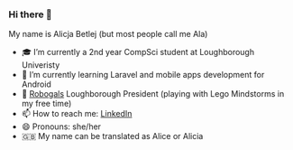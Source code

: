 ### Hi there 👋

<!--
**abetlej/abetlej** is a ✨ _special_ ✨ repository because its `README.md` (this file) appears on your GitHub profile. -->

My name is Alicja Betlej (but most people call me Ala)

- 🎓 I’m currently a 2nd year CompSci student at Loughborough Univeristy
- 🌱 I’m currently learning Laravel and mobile apps development for Android
- 🤖 [Robogals](https://robogals.org/) Loughborough President (playing with Lego Mindstorms in my free time)
- 📫 How to reach me: [LinkedIn](https://www.linkedin.com/in/alicja-betlej/)
- 😄 Pronouns: she/her
- :uk: My name can be translated as Alice or Alicia
